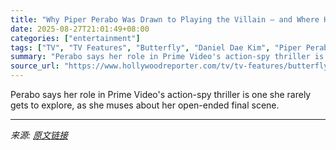 ```yaml
---
title: "Why Piper Perabo Was Drawn to Playing the Villain — and Where Her ‘Butterfly’ Character Could Be Headed After That Finale"
date: 2025-08-27T21:01:49+08:00
categories: ["entertainment"]
tags: ["TV", "TV Features", "Butterfly", "Daniel Dae Kim", "Piper Perabo", "Yellowstone"]
summary: "Perabo says her role in Prime Video's action-spy thriller is one she rarely gets to explore, as she muses about her open-ended final scene."
source_url: "https://www.hollywoodreporter.com/tv/tv-features/butterfly-piper-perabo-juno-finale-season-2-interview-1236355065/"
---
```


Perabo says her role in Prime Video's action-spy thriller is one she rarely gets to explore, as she muses about her open-ended final scene.

---

*来源: [原文链接](https://www.hollywoodreporter.com/tv/tv-features/butterfly-piper-perabo-juno-finale-season-2-interview-1236355065/)*
